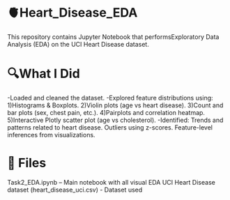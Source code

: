 # 🫀Heart_Disease_EDA
This repository contains Jupyter Notebook that performsExploratory Data Analysis (EDA) on the UCI Heart Disease dataset.
# 🔍What I Did
-Loaded and cleaned the dataset.
-Explored feature distributions using:
   1)Histograms & Boxplots.
   2)Violin plots (age vs heart disease).
   3)Count and bar plots (sex, chest pain, etc.).
   4)Pairplots and correlation heatmap.
   5)Interactive Plotly scatter plot (age vs cholesterol).
-Identified:
   Trends and patterns related to heart disease.
   Outliers using z-scores.
   Feature-level inferences from visualizations.

# 📁 Files
Task2_EDA.ipynb – Main notebook with all visual EDA
UCI Heart Disease dataset (heart_disease_uci.csv) -  Dataset used

